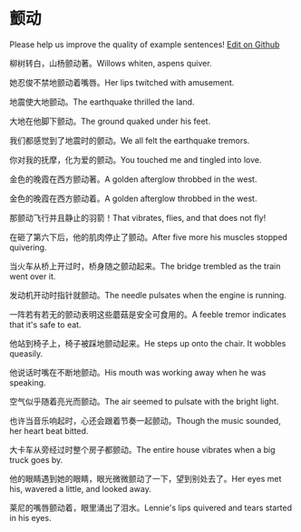 # 颤动

Please help us improve the quality of example sentences! [Edit on Github](https://github.com/jiyushe/jiyu-example-sentence-source/blob/main/chinese/chandong.md)

<p><span class="chinese">柳树转白，山杨颤动著。</span><span class="english">Willows whiten, aspens quiver.</span></p>

<p><span class="chinese">她忍俊不禁地颤动着嘴唇。</span><span class="english">Her lips twitched with amusement.</span></p>

<p><span class="chinese">地震使大地颤动。</span><span class="english">The earthquake thrilled the land.</span></p>

<p><span class="chinese">大地在他脚下颤动。</span><span class="english">The ground quaked under his feet.</span></p>

<p><span class="chinese">我们都感觉到了地震时的颤动。</span><span class="english">We all felt the earthquake tremors.</span></p>

<p><span class="chinese">你对我的抚摩，化为爱的颤动。</span><span class="english">You touched me and tingled into love.</span></p>

<p><span class="chinese">金色的晚霞在西方颤动著。</span><span class="english">A golden afterglow throbbed in the west.</span></p>

<p><span class="chinese">金色的晚霞在西方颤动着。</span><span class="english">A golden afterglow throbbed in the west.</span></p>

<p><span class="chinese">那颤动飞行并且静止的羽箭！</span><span class="english">That vibrates, flies, and that does not fly!</span></p>

<p><span class="chinese">在砸了第六下后，他的肌肉停止了颤动。</span><span class="english">After five more his muscles stopped quivering.</span></p>

<p><span class="chinese">当火车从桥上开过时，桥身随之颤动起来。</span><span class="english">The bridge trembled as the train went over it.</span></p>

<p><span class="chinese">发动机开动时指针就颤动。</span><span class="english">The needle pulsates when the engine is running.</span></p>

<p><span class="chinese">一阵若有若无的颤动表明这些蘑菇是安全可食用的。</span><span class="english">A feeble tremor indicates that it's safe to eat.</span></p>

<p><span class="chinese">他站到椅子上，椅子被踩地颤动起来。</span><span class="english">He steps up onto the chair. It wobbles queasily.</span></p>

<p><span class="chinese">他说话时嘴在不断地颤动。</span><span class="english">His mouth was working away when he was speaking.</span></p>

<p><span class="chinese">空气似乎随着亮光而颤动。</span><span class="english">The air seemed to pulsate with the bright light.</span></p>

<p><span class="chinese">也许当音乐响起时，心还会跟着节奏一起颤动。</span><span class="english">Though the music sounded, her heart beat bitted.</span></p>

<p><span class="chinese">大卡车从旁经过时整个房子都颤动。</span><span class="english">The entire house vibrates when a big truck goes by.</span></p>

<p><span class="chinese">他的眼睛遇到她的眼睛，眼光微微颤动了一下，望到别处去了。</span><span class="english">Her eyes met his, wavered a little, and looked away.</span></p>

<p><span class="chinese">莱尼的嘴唇颤动着，眼里涌出了泪水。</span><span class="english">Lennie's lips quivered and tears started in his eyes.</span></p>

